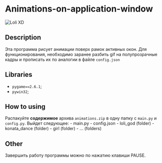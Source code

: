 # Animations-on-application-window
![Loli XD](https://i.imgur.com/4ftwGdj.png "Ссылка на Imgur")

## **Description**

Эта программа рисует анимации поверх рамок активных окон. Для функционирования, необходимо заранее разбить gif на полупрозрачные кадры и прописать их по аналогии в файле `config.json`

## **Libraries**
* `pygame==2.6.1`;
* `pywin32`;

## **How to using**
   Распакуйте **содержимое** архива `animations.zip` в одну папку с `main.py` и `config.py`.
   Выйдет следующее:
      - main.py
      - config.json
      - loli_god (folder)
      - konata_dance (folder)
      - girl (folder)
      - ... (folders)

 ## **Other**
 Завершить работу программы можно по нажатию клавиши PAUSE.

